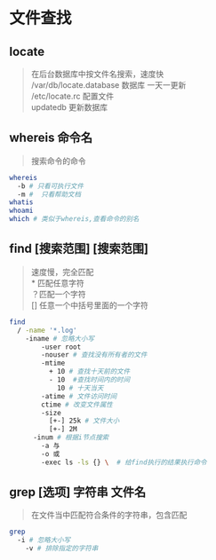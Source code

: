 # 文件查找

## locate

> 在后台数据库中按文件名搜索，速度快  
> /var/db/locate.database 数据库 一天一更新  
> /etc/locate.rc 配置文件   
> updatedb 更新数据库  

## whereis 命令名

> 搜索命令的命令  

```bash
whereis 
  -b # 只看可执行文件
  -m #  只看帮助文档
whatis
whoami
which # 类似于whereis,查看命令的别名
```
	
## find [搜索范围] [搜索范围]

> 速度慢，完全匹配  
> \* 匹配任意字符  
> ？匹配一个字符  
> [] 任意一个中括号里面的一个字符

```bash
find 
  / -name '*.log'
    -iname # 忽略大小写
		-user root
		-nouser # 查找没有所有者的文件
		-mtime
		  + 10 # 查找十天前的文件
		  - 10  #查找时间内的时间
			10 # 十天当天
		-atime # 文件访问时间
		ctime # 改变文件属性
		-size 
		  [+-] 25k # 文件大小
		  [+-] 2M
	  -inum # 根据i节点搜索
		-a 与
		-o 或
		-exec ls -ls {} \  # 给find执行的结果执行命令
```

## grep [选项] 字符串 文件名
> 在文件当中匹配符合条件的字符串，包含匹配

```bash
grep
  -i # 忽略大小写
	-v # 排除指定的字符串	
```
   		